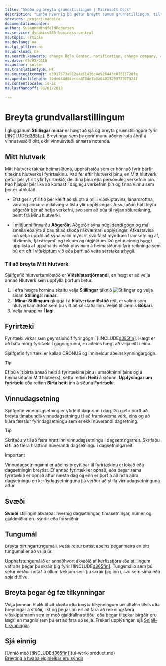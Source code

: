 ```yaml
---
title: "Skoða og breyta grunnstillingum | Microsoft Docs"
description: "Lærðu hvernig þú getur breytt sumum grunnstillingum, til dæmis Mitt hlutverk, fyrirtæki eða vinnudagsetningu."
services: project-madeira
documentationcenter: 
author: SusanneWindfeldPedersen
ms.service: dynamics365-business-central
ms.topic: article
ms.devlang: na
ms.tgt_pltfrm: na
ms.workload: na
ms.search.keywords: change Role Center, notification, change company, change work date
ms.date: 03/02/2018
ms.author: solsen
ms.translationtype: HT
ms.sourcegitcommit: e3917573a912a4e51416c4e926443c87513728fe
ms.openlocfilehash: 30dcd44d84ecca873de7b3a0401325377987324f
ms.contentlocale: is-is
ms.lasthandoff: 06/01/2018

---
```

# <a name="changing-basic-settings"></a>Breyta grundvallarstillingum
Í glugganum **Stillingar mínar** er hægt að sjá og breyta grunnstillingum fyrir [!INCLUDE[d365fin](includes/d365fin_md.md)]. Breytingar sem þú gerir munu aðeins hafa áhrif á vinnusvæðið þitt, ekki vinnusvæði annarra notenda.  

## <a name="role-center"></a>Mitt hlutverk
Mitt hlutverk táknar heimasíðuna, upphafssíðu sem er hönnuð fyrir þarfir tiltekins hlutverks í fyrirtækinu. Það fer eftir hlutverki þínu, en Mitt hlutverk gefur þér yfirlit yfir fyrirtækið, deildina þína eða persónuleg verkefnin þín. Það hjálpar þér líka að komast í daglegu verkefnin þín og finna vinnu sem þér er úthlutað.

-   Efst gerir yfirlitið þér kleift að skipta á milli viðskiptavina, lánardrottna, vara og annarra mikilvægra lista yfir upplýsingar. Á svipaðan hátt leyfa aðgerðir þér að hefja verkefni, svo sem að búa til nýjan sölureikning, beint frá Mínu hlutverki.

-   Í miðjunni finnurðu **Aðgerðir**. Aðgerðir sýna núgildandi gögn og má smella eða ýta á þau til að skoða nákvæmari upplýsingar. Afkastavísa má setja upp til að sýna valin myndrit svo fáist myndræn framsetning af, til dæmis, fjárstreymi´ og tekjum og útgjöldum. Þú getur einnig byggt upp lista af uppáhalds viðskiptavinum á heimasíðunni fyrir reikninga sem þú ert oft í viðskiptum við eða þarft að veita sérstaka athygli.

### <a name="to-change-role-center"></a>Til að breyta Mitt hlutverk
Sjálfgefið hlutverkamiðstöð er **Viðskiptastjórnandi**, en hægt er að velja annað Hlutverk sem uppfylla þörfum betur.
1. Í efra hægra horninu skaltu velja **Stillingar** táknið ![Stillingar](media/ui-experience/settings_icon_small.png "Stillingar tákn fyrir miðstöð") og velja síðan **Stillingar mínar**.
2. Í **Mínar Stillingum** glugga í á **hlutverkamiðstöð** reit, er valinn sem hlutverkamiðstöð sem þú vilt að sé staðallinn. Veljið til dæmis **Bókari**.
3. Velja hnappinn **Í lagi**.

## <a name="company"></a>Fyrirtæki
Fyrirtæki virkar sem geymsluhólf fyrir gögn í [!INCLUDE[d365fin](includes/d365fin_md.md)]. Hægt er að hafa mörg fyrirtæki í gagnagrunni, en aðeins hægt að velja eitt í einu.

Sjálfgefið fyrirtæki er kallað CRONUS og inniheldur aðeins kynningargögn.

> [!TIP]  
>   Ef þú vilt birta annað heiti á fyrirtækinu þínu í umsókninni (eins og á heimasíðunni Mitt hlutverk), settu reitinn **Heiti** á síðunni **Upplýsingar um fyrirtæki** eða reitinn **Birta heiti** inn á síðuna **Fyrirtæki**.  

## <a name="work-date"></a>Vinnudagsetning
Sjálfgefin vinnudagsetning er yfirleitt dagurinn í dag. Þú gætir þúrft að breyta tímabundið vinnudagsetningu til að framkvæma verk, eins og að klára færslur fyrir dagsetningu sem er ekki núverandi dagsetning.

> [!TIP]  
>   Skrifaðu **v** til að færa hratt inn vinnudagsetningu í dagsetningarreit. Skrifaðu **d** til að færa hratt inn núverandi dagsetningu í dagsetningarreit.

> [!IMPORTANT]  
>   Vinnudagsetningunni er aðeins breytt þar til fyrirtækinu er lokað eða dagsetningin breytist. Ef annað fyrirtæki er opnað, eða þegar sama fyrirtækið er opnað aftur næsta dag og enn er þörf á að nota aðra dagsetningu en kerfisdagsetninguna þá verður að stilla vinnudagsetninguna aftur.

## <a name="region"></a>Svæði
**Svæði** stillingin ákvarðar hvernig dagsetningar, tímasetningar, númer og gjaldmiðlar eru sýndir eða forsniðnir.   


## <a name="language"></a>Tungumál
Breyta birtingartungumáli. Þessi reitur birtist aðeins þegar meira en eitt tungumál er að velja úr. 

Upphafstungumálið er annaðhvort ákveðið af kerfisstjóra eða stillingum vafrans þegar þú skráir þig fyrir [!INCLUDE[d365fin](includes/d365fin_md.md)]. Tungumálið sem þú setur verður notað á öllum tækjum sem þú skráir þig inn í, svo sem síma eða spjaldtölvu. 

## <a name="changing-when-i-receive-notifications"></a>Breyta þegar ég fæ tilkynningar
Velja þennan hlekk til að skoða eða breyta tilkynningum um tiltekin tilvik eða breytingar á stöðu, líkt og þegar þú ert að fara að reikningsfæra viðskiptamann sem er með gjaldfallna stöðu, eða þegar tiltækar birgðir eru lægri en magnið sem þú ert að fara að selja. Frekari upplýsingar, sjá [Snjall-tilkynningar](ui-smart-notifications.md).

## <a name="see-also"></a>Sjá einnig
[Unnið með [!INCLUDE[d365fin](includes/d365fin_md.md)]](ui-work-product.md)  
[Breyting á hvaða eiginleikar eru sýndir](ui-experiences.md)  

